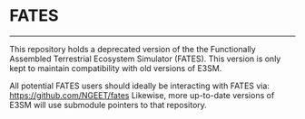 # FATES
------------------------------

This repository holds a deprecated version of the the Functionally Assembled Terrestrial Ecosystem Simulator (FATES).  This version is only kept to maintain compatibility with old versions of E3SM.

All potential FATES users should ideally be interacting with FATES via: https://github.com/NGEET/fates
Likewise, more up-to-date versions of E3SM will use submodule pointers to that repository.

